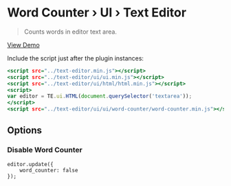 Word Counter › UI › Text Editor
===============================

> Counts words in editor text area.

[View Demo](https://rawgit.com/tovic/text-editor/master/text-editor/ui/ui/word-counter/word-counter.html)

Include the script just after the plugin instances:

~~~ .html
<script src="../text-editor.min.js"></script>
<script src="../text-editor/ui/ui.min.js"></script>
<script src="../text-editor/ui/html/html.min.js"></script>
<script>
var editor = TE.ui.HTML(document.querySelector('textarea'));
</script>
<script src="../text-editor/ui/ui/word-counter/word-counter.min.js"></script>
~~~

Options
-------

### Disable Word Counter

~~~ .javascript
editor.update({
    word_counter: false
});
~~~